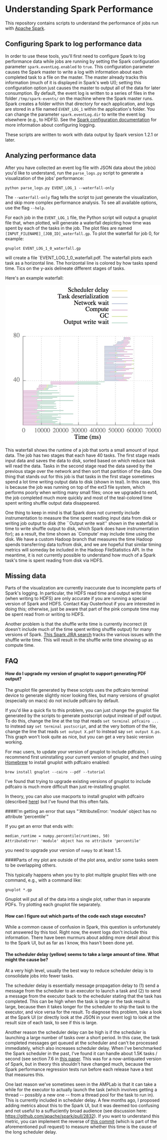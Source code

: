 # Understanding Spark Performance

This repository contains scripts to understand the performance of jobs run with [Apache Spark](https://spark.apache.org/).

## Configuring Spark to log performance data

In order to use these tools, you'll first need to configure Spark to log performance data while jobs are running
by setting the Spark configuration parameter `spark.eventLog.enabled` to `true`.  This configuration parameter
causes the Spark master to write a log with information about each completed task to a file on the master. The master
already tracks this information (much of it is displayed in Spark's web UI); setting this configuration option
just causes the master to output all of the data for later consumption.  By default, the event log is written to
a series of files in the folder `/tmp/spark-events/` on the machine where the Spark master runs.
Spark creates a folder within that directory for each application, and logs are stored in a file
named `EVENT_LOG_1` within the application's folder. You can change the parameter
`spark.eventLog.dir` to write the event log elsewhere (e.g., to HDFS).  See the
[Spark configuration documentation](http://spark.apache.org/docs/1.2.1/configuration.html) for more
information about configuring logging.

These scripts are written to work with data output by Spark version 1.2.1 or later.

## Analyzing performance data

After you have collected an event log file with JSON data about the job(s) you'd like to understand, run
the `parse_logs.py` script to generate a visualization of the jobs' performance:

    python parse_logs.py EVENT_LOG_1 --waterfall-only

The `--waterfall-only` flag tells the script to just generate the visualization, and skip more
complex performance analysis. To see all available options, use the flag `--help`.

For each job in the `EVENT_LOG_1` file, the Python script will output a gnuplot file that, when
plotted, will generate a waterfall depicting how time was spent by each of the tasks in the job.
The plot files are named `[INPUT_FILENAME]_[JOB_ID]_waterfall.gp`. To plot the waterfall for job 0, for
example:

    gnuplot EVENT_LOG_1_0_waterfall.gp

will create a file `EVENT_LOG_1_0_waterfall.pdf.  The waterfall plots each task as a horizontal
line.  The horizontal line is colored by how tasks spend time. Tics on the y-axis delineate
different stages of tasks.

Here's an example waterfall:

![Waterfall example](sample_waterfall.jpg)

This waterfall shows the runtime of a job that sorts a small amount of input data. The job has
two stages that each have 40 tasks. The first stage reads input data and saves the data to disk,
sorted based on which reduce task will read the data. Tasks in the second stage read the data
saved by the previous stage over the network and then sort that partition of the data. One thing
that stands out for this job is that tasks in the first stage sometimes spend a lot time writing
output data to disk (shown in teal). In this case, this is because the job was running on top of the
ext3 file system, which performs poorly when writing many small files; once we upgraded to ext4,
the job completed much more quickly and most of the teal-colored time spent writing shuffle output
data disappeared.

One thing to keep in mind is that Spark does not currently include instrumentation to measure the
time spent reading input data from disk or writing job output to disk (the ``Output write wait''
shown in the waterfall is time to write shuffle output to disk, which Spark does have
instrumentation for); as a result, the time
shown as `Compute' may include time using the disk. We have a custom Hadoop branch that measures the
time Hadoop spends transferring data to/from disk, and we are hopeful that similar timing metrics
will someday be included in the Hadoop FileStatistics API. In the meantime, it is not currently
possible to understand how much of a Spark task's time is spent reading from disk via HDFS.

## Missing data

Parts of the visualization are currently inaccurate due to incomplete parts of Spark's logging.
In particular, the HDFS read time and output write time (when writing to HDFS) are only accurate
if you are running a special version of Spark and HDFS. Contact Kay Ousterhout if you are interested
in doing this; otherwise, just be aware that part of the pink compute time may be spent read from
or writing to HDFS.

Another problem is that the shuffle write time is currently incorrect (it doesn't include much of
the time spent writing shuffle output) for many versions of Spark. [This Spark JIRA search](https://issues.apache.org/jira/browse/SPARK-3570?jql=project%20%3D%20SPARK%20AND%20text%20~%20%22shuffle%20write%20time%22%20AND%20reporter%20in%20(kayousterhout))
tracks the various issues with the shuffle write time.
This will result in the shuffle write time showing up as compute time.

## FAQ

#### How do I upgrade my version of gnuplot to support generating PDF output?

The gnuplot file generated by these scripts uses the pdfcairo terminal device to generate
slightly nicer looking files, but many versions of gnuplot (especially on macs) do not include
pdfcairo by default.

If you'd like a quick fix to this problem, you can just change the gnuplot file generated
by the scripts to generate postscript output instead of pdf output.  To do this, change the
line at the top that reads `set terminal pdfcairo ...` to instead say `set terminal postscript`,
and at the very bottom of the file, change the line that reads `set output X.pdf` to instead say
`set output X.ps`.  This graph won't look quite as nice, but you can get a very basic version
working.

For mac users, to update your version of gnuplot to include pdfcairo, I recommend first
uninstalling your current version of gnuplot, and then using [Homebrew](http://brew.sh/) to install
gnuplot with pdfcairo enabled:

    brew install gnuplot --cairo --pdf --tutorial

I've found that trying to upgrade existing versions of gnuplot to include pdfcairo is much more
difficult than just re-installing gnuplot.

In theory, you can also use macports to install gnuplot with pdfcairo
(described [here](http://youinfinitesnake.blogspot.com/2011/02/attractive-scientific-plots-with.html))
but I've found that this often fails.

####I'm getting an error that says "'AttributeError: 'module' object has no attribute 'percentile'"

If you get an error that ends with:

    median_runtime = numpy.percentile(runtimes, 50)
    AttributeError: 'module' object has no attribute 'percentile'

you need to upgrade your version of `numpy` to at least 1.5.

####Parts of my plot are outside of the plot area, and/or some tasks seem to be overlapping others.

This typically happens when you try to plot multiple gnuplot files with one command, e.g.,
with a command like:

    gnuplot *.gp

Gnuplot will put all of the data into a single plot, rather than in separate PDFs.  Try plotting
each gnuplot file separately.

#### How can I figure out which parts of the code each stage executes?

While a common cause of confusion in Spark, this question is unfortunately not answered by this
tool.  Right now, the event logs don't include this information.  There have been murmurs about
adding more detail about this to the Spark UI, but as far as I know, this hasn't been done yet.

#### The scheduler delay (yellow) seems to take a large amount of time. What might the cause be?

At a very high level, usually the best way to reduce scheduler delay is to consolidate jobs into
fewer tasks.

The scheduler delay is essentially message propagation delay to (1) send a message from the
scheduler to an executor to launch a task and (2) to send a message from the executor back to the
echeduler stating that the task has completed.  This can be high when the task is large or the task
result is large, because then it takes longer for the scheduler to ship the task to the executor,
and vice versa for the result. To diagnose this problem, take a look at the Spark UI (or directly
look at the JSON in your event log) to look at the result size of each task, to see if this is
large.

Another reason the scheduler delay can be high is if the scheduler is launching a large number of
tasks over a short period.  In this case, the task completed messages get queued at the scheduler
and can't be processed immediately, which also increases scheduler delay.  When I've benchmarked
the Spark scheduler in the past, I've found it can handle about 1.5K tasks / second (see section 7.6
in [this paper](http://delivery.acm.org/10.1145/2530000/2522716/p69-ousterhout.pdf). This was for
a now-antiquated version of Spark, but in theory this shouldn't have changed much, because the Spark
performance regression tests run before each release have a test that measures this.

One last reason we've sometimes seen in the AMPLab is that it can take a while for the executor to
actually launch the task (which involves getting a thread -- possibly a new one -- from a thread
pool for the task to run in).  This is currently included in scheduler delay.  A few months ago,
I proposed adding metrics about this to the Spark UI, but it was deemed too confusing and not
useful to a suffuciently broad audience (see
discussion here: https://github.com/apache/spark/pull/2832).  If you want to understand this
metric, you can implement the reverse of 
[this commit](https://github.com/kayousterhout/spark-1/commit/531575d381b5e4967d5b2f4385c5135040f98165)
(which is part of the aforementioned pull request) to measure whether this time is the cause of the
long scheduler delay.

